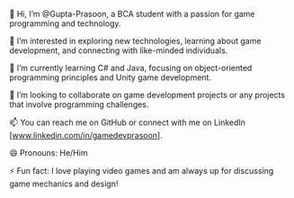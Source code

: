 👋 Hi, I’m @Gupta-Prasoon, a BCA student with a passion for game programming and technology.

👀 I’m interested in exploring new technologies, learning about game development, and connecting with like-minded individuals.

🌱 I’m currently learning C# and Java, focusing on object-oriented programming principles and Unity game development.

💞️ I’m looking to collaborate on game development projects or any projects that involve programming challenges.

📫 You can reach me on GitHub or connect with me on LinkedIn [www.linkedin.com/in/gamedevprasoon].

😄 Pronouns: He/Him

⚡ Fun fact: I love playing video games and am always up for discussing game mechanics and design!

